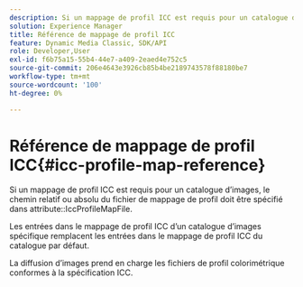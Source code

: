 ```yaml
---
description: Si un mappage de profil ICC est requis pour un catalogue d’images, le chemin relatif ou absolu du fichier de mappage de profil doit être spécifié dans l’attribut IccProfileMapFile.
solution: Experience Manager
title: Référence de mappage de profil ICC
feature: Dynamic Media Classic, SDK/API
role: Developer,User
exl-id: f6b75a15-55b4-44e7-a409-2eaed4e752c5
source-git-commit: 206e4643e3926cb85b4be2189743578f88180be7
workflow-type: tm+mt
source-wordcount: '100'
ht-degree: 0%

---
```


# Référence de mappage de profil ICC{#icc-profile-map-reference}

Si un mappage de profil ICC est requis pour un catalogue d’images, le chemin relatif ou absolu du fichier de mappage de profil doit être spécifié dans attribute::IccProfileMapFile.

Les entrées dans le mappage de profil ICC d’un catalogue d’images spécifique remplacent les entrées dans le mappage de profil ICC du catalogue par défaut.

La diffusion d’images prend en charge les fichiers de profil colorimétrique conformes à la spécification ICC.
